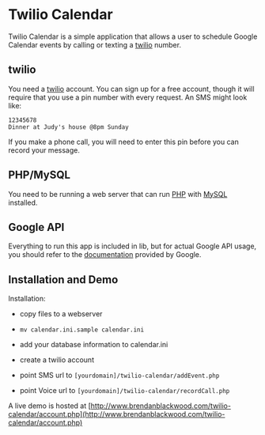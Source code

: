 Twilio Calendar
========

Twilio Calendar is a simple application that allows a user to schedule Google Calendar events by calling or texting a [twilio](http://www.twilio.com) number.


twilio
------

You need a [twilio](http://www.twilio.com) account. You can sign up for a free account, though it will require that you use a pin number with every request.
An SMS might look like:

	12345678
	Dinner at Judy's house @8pm Sunday

If you make a phone call, you will need to enter this pin before you can record your message.


PHP/MySQL
------

You need to be running a web server that can run [PHP](http://www.php.net) with [MySQL](http://www.mysql.com/) installed.


Google API
------
Everything to run this app is included in lib, but for actual Google API usage, you should refer to the [documentation](http://code.google.com/apis/calendar/data/1.0/developers_guide_php.html) provided by Google.


Installation and Demo
------

Installation:

* copy files to a webserver
	
* `mv calendar.ini.sample calendar.ini`
	
* add your database information to calendar.ini
	
* create a twilio account 
	
* point SMS url to `[yourdomain]/twilio-calendar/addEvent.php`

* point Voice url to `[yourdomain]/twilio-calendar/recordCall.php` 
	
A live demo is hosted at [http://www.brendanblackwood.com/twilio-calendar/account.php](http://www.brendanblackwood.com/twilio-calendar/account.php)